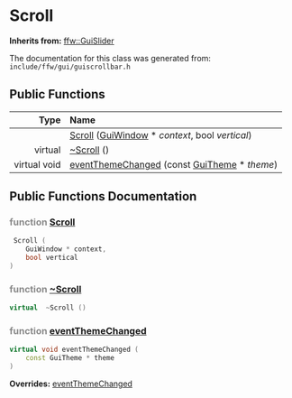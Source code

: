 Scroll
===================================


**Inherits from:** [ffw::GuiSlider](ffw_GuiSlider.html)

The documentation for this class was generated from: `include/ffw/gui/guiscrollbar.h`



## Public Functions

| Type | Name |
| -------: | :------- |
|   | [Scroll](#42b65b73) ([GuiWindow](ffw_GuiWindow.html) * _context_, bool _vertical_)  |
|  virtual  | [~Scroll](#1bd04139) ()  |
|  virtual void | [eventThemeChanged](#c15de817) (const [GuiTheme](ffw_GuiTheme.html) * _theme_)  |


## Public Functions Documentation

### <span style="opacity:0.5;">function</span> <a id="42b65b73" href="#42b65b73">Scroll</a>

```cpp
 Scroll (
    GuiWindow * context,
    bool vertical
) 
```



### <span style="opacity:0.5;">function</span> <a id="1bd04139" href="#1bd04139">~Scroll</a>

```cpp
virtual  ~Scroll () 
```



### <span style="opacity:0.5;">function</span> <a id="c15de817" href="#c15de817">eventThemeChanged</a>

```cpp
virtual void eventThemeChanged (
    const GuiTheme * theme
) 
```



**Overrides:** [eventThemeChanged](/doc/ffw_GuiSlider.md#eefa90aa)



